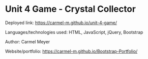 # Unit 4 Game - Crystal Collector

Deployed link: https://carmel-m.github.io/unit-4-game/

Languages/technologies used: HTML, JavaScript, jQuery, Bootstrap

Author: Carmel Meyer

Website/portfolio: https://carmel-m.github.io/Bootstrap-Portfolio/



